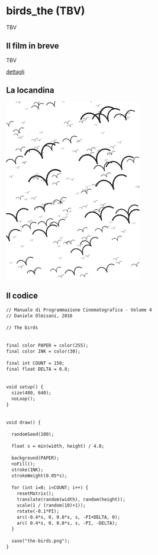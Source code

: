 # birds_the (TBV)

TBV

## Il film in breve
TBV

[dettagli](TBV)

## La locandina
<img src="the-birds.png"  width="360px" title="birds_the">


## Il codice
```processing
// Manuale di Programmazione Cinematografica - Volume 4
// Daniele Olmisani, 2016

// The birds


final color PAPER = color(255);
final color INK = color(30);

final int COUNT = 150;
final float DELTA = 0.8;


void setup() {
  size(480, 640);
  noLoop();
}


void draw() {
  
  randomSeed(100);
  
  float s = min(width, height) / 4.8;

  background(PAPER);
  noFill();
  stroke(INK);
  strokeWeight(0.05*s);
  
  for (int i=0; i<COUNT; i++) {
    resetMatrix();
    translate(random(width), random(height));
    scale(1 / (random(10)+1));
    rotate(-0.1*PI);
    arc(-0.4*s, 0, 0.8*s, s, -PI+DELTA, 0);
    arc( 0.4*s, 0, 0.8*s, s, -PI, -DELTA);
  }
  
  save("the-birds.png");
}
```
